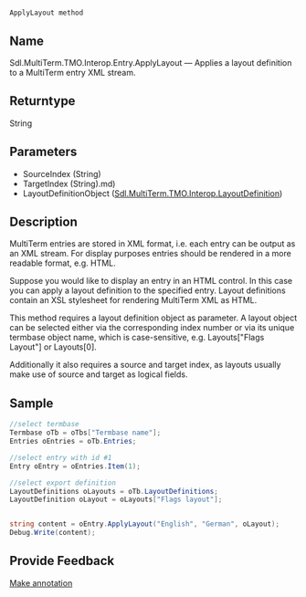 

# 
    ApplyLayout method




## Name

Sdl.MultiTerm.TMO.Interop.Entry.ApplyLayout —          Applies a layout definition to a MultiTerm entry XML stream.



## Returntype

String



## Parameters

* SourceIndex (String)
* TargetIndex (String).md)
* LayoutDefinitionObject ([Sdl.MultiTerm.TMO.Interop.LayoutDefinition](Sdl.MultiTerm.TMO.Interop.LayoutDefinition.md))




## Description



MultiTerm entries are stored in XML format, i.e. each entry can be output as an XML stream. For display purposes entries should be rendered in a more readable format, e.g. HTML.

Suppose you would like to display an entry in an HTML control. In this case you can apply a layout definition to the specified entry. Layout definitions contain an XSL stylesheet for rendering MultiTerm XML as HTML.

This method requires a layout definition object as parameter. A layout object can be selected either via the corresponding index number or via its unique termbase object name, which is case-sensitive, e.g. Layouts["Flags Layout"] or Layouts[0].

Additionally it also requires a source and target index, as layouts usually make use of source and target as logical fields.



## Sample


```cs
//select termbase
Termbase oTb = oTbs["Termbase name"];
Entries oEntries = oTb.Entries;

//select entry with id #1 
Entry oEntry = oEntries.Item(1);

//select export definition
LayoutDefinitions oLayouts = oTb.LayoutDefinitions;
LayoutDefinition oLayout = oLayouts["Flags layout"];


string content = oEntry.ApplyLayout("English", "German", oLayout);
Debug.Write(content);
```



## Provide Feedback

[Make annotation](mailto:sdk-feedback@sdl.com&amp;subject=Reference%20for%20Sdl.MultiTerm.TMO.Interop.Entry.ApplyLayout)

